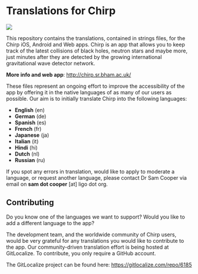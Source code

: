 # Translations for Chirp
<a href="https://gitlocalize.com/repo/6185/whole_project?utm_source=badge"> <img src="https://gitlocalize.com/repo/6185/whole_project/badge.svg" /> </a>

This repository contains the translations, contained in strings files, for the Chirp iOS, Android and Web apps. Chirp is an app that allows you to keep track of the latest collisions of black holes, neutron stars and maybe more, just minutes after they are detected by the growing international gravitational wave detector network.

**More info and web app**: http://chirp.sr.bham.ac.uk/

These files represent an ongoing effort to improve the accessibility of the app by offering it in the native languages of as many of our users as possible. Our aim is to initially translate Chirp into the following languages:
- **English** (en)
- **German** (de)
- **Spanish** (es)
- **French** (fr)
- **Japanese** (ja)
- **Italian** (it)
- **Hindi** (hi)
- **Dutch** (nl)
- **Russian** (ru)

If you spot any errors in translation, would like to apply to moderate a language, or request another language, please contact Dr Sam Cooper via email on **sam dot cooper** [at] ligo dot org. 

## Contributing
Do you know one of the languages we want to support? Would you like to add a different language to the app?

The development team, and the worldwide community of Chirp users, would be very grateful for any translations you would like to contribute to the app. Our community-driven translation effort is being hosted at GitLocalize. To contribute, you only require a GitHub account.

The GitLocalize project can be found here: https://gitlocalize.com/repo/6185
